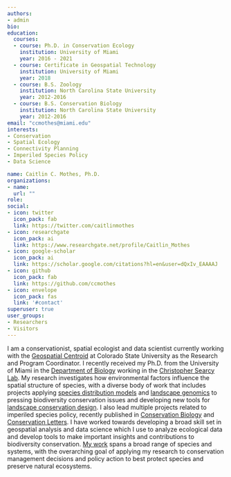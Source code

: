 ```yaml
---
authors:
- admin
bio:
education:
  courses:
  - course: Ph.D. in Conservation Ecology
    institution: University of Miami
    year: 2016 - 2021
  - course: Certificate in Geospatial Technology
    institution: University of Miami
    year: 2018
  - course: B.S. Zoology
    institution: North Carolina State University
    year: 2012-2016
  - course: B.S. Conservation Biology
    institution: North Carolina State University
    year: 2012-2016
email: "ccmothes@miami.edu"
interests:
- Conservation
- Spatial Ecology
- Connectivity Planning
- Imperiled Species Policy
- Data Science

name: Caitlin C. Mothes, Ph.D.
organizations:
- name:
  url: ""
role:
social:
- icon: twitter
  icon_pack: fab
  link: https://twitter.com/caitlinmothes
- icon: researchgate
  icon_pack: ai
  link: https://www.researchgate.net/profile/Caitlin_Mothes
- icon: google-scholar
  icon_pack: ai
  link: https://scholar.google.com/citations?hl=en&user=dQxIv_EAAAAJ
- icon: github
  icon_pack: fab
  link: https://github.com/ccmothes
- icon: envelope
  icon_pack: fas
  link: '#contact'
superuser: true
user_groups:
- Researchers
- Visitors
---
```


I am a conservationist, spatial ecologist and data scientist currently working with the [Geospatial Centroid](https://gis.colostate.edu/) at Colorado State University as the Research and Program Coordinator. I recently received my Ph.D. from the University of Miami in the [Department of Biology](https://biology.as.miami.edu/) working in the [Christopher Searcy Lab](https://casearcy.wordpress.com/). My research investigates how environmental factors influence the spatial structure of species, with a diverse body of work that includes projects applying [species distribution models](publication/lizard_niche/) and [landscape genomics](/landscape_genomics/) to pressing biodiversity conservation issues and developing new tools for [landscape conservation design](/connectivity). I also lead multiple projects related to imperiled species policy, recently published in [Conservation Biology](publication/standardized_methods/) and [Conservation Letters](/state_listed_species). I have worked towards developing a broad skill set in geospatial analysis and data science which I use to analyze ecological data and develop tools to make important insights and contributions to biodiversity conservation. [My work](files/cv.pdf) spans a broad range of species and systems, with the overarching goal of applying my research to conservation management decisions and policy action to best protect species and preserve natural ecosystems.

